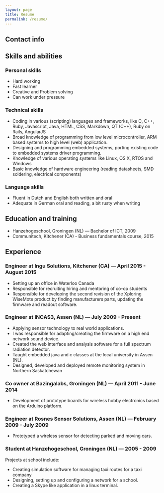 ```yaml
---
layout: page
title: Resume
permalink: /resume/
---
```

## Contact info

<div style="font-size:20px;">
<a href="https://keybase.io/erikkallen"><i class="fc fc-keybase"></i></a> <a href="https://plus.google.com/+ErikKallen"><i class="fa fa-google-plus"></i></a> <a href="https://twitter.com/edeuxk"><i class="fa fa-twitter"></i></a>
<a href="https://github.com/erikkallen"><i class="fa fa-github"></i></a>
<a href="https://www.linkedin.com/in/erikkallen"><i class="fa fa-linkedin"></i></a>
</div>

## Skills and abilities

### Personal skills
* Hard working
* Fast learner
* Creative and Problem solving
* Can work under pressure


### Technical skills
* Coding in various (scripting) languages and frameworks, like C, C++, Ruby, Javascript, Java, HTML, CSS, Markdown, QT (C++), Ruby on Rails, AngularJS
* Broad knowledge of programming from low level microcontroller, ARM based systems to high level (web) application.
* Designing and programming embedded systems, porting existing code to embedded systems driver programming.
* Knowledge of various operating systems like Linux, OS X, RTOS and Windows
* Basic knowledge of hardware engineering (reading datasheets, SMD soldering, electrical components)

### Language skills
* Fluent in Dutch and English both written and oral
* Adequate in German oral and reading, a bit rusty when writing

## Education and training
* Hanzehogeschool, Groningen (NL) — Bachelor of ICT, 2009
* Communitech, Kitchener (CA) - Business fundamentals course, 2015
<div style="page-break-after: always;"></div>

## Experience

### Engineer at Ingu Solutions, Kitchener (CA) — April 2015 - August 2015
* Setting up an office in Waterloo Canada
* Responsible for recruiting hiring and mentoring of co-op students
* Responsible for developing the second revision of the Xploring WiseMote product by finding manufacturers parts, updating the firmware and readout software.

### Engineer at INCAS3, Assen (NL) — July 2009 - Present
* Applying sensor technology to real world applications.
* I was responsible for adapting/creating the firmware on a high end network sound device.
* Created the web interface and analysis software for a full spectrum radiation detector.
* Taught embedded java and c classes at the local university in Assen (NL).
* Designed, developed and deployed remote monitoring system in Northern Saskatchewan  

### Co owner at Bazingalabs, Groningen (NL) — April 2011 - June 2014
* Development of prototype boards for wireless hobby electronics based on the Arduino platform.

### Engineer at Rosnes Sensor Solutions, Assen (NL) — February 2009 - July 2009
* Prototyped a wireless sensor for detecting parked and moving cars.

### Student at Hanzehogeschool, Groningen (NL) — 2005 - 2009
Projects at school include:

* Creating simulation software for managing taxi routes for a taxi company
* Designing, setting up and configuring a network for a school.
* Creating a Skype like application in a linux terminal.
